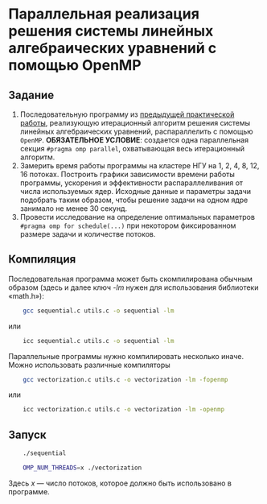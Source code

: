 # Параллельная реализация решения системы линейных алгебраических уравнений с помощью OpenMP

## Задание

1. Последовательную программу из [предыдущей практической работы](../SLAE+MPI), реализующую итерационный алгоритм решения системы линейных алгебраических уравнений, распараллелить с помощью `OpenMP`. **ОБЯЗАТЕЛЬНОЕ УСЛОВИЕ**: создается одна параллельная секция `#pragma omp parallel`, охватывающая весь итерационный алгоритм.
2. Замерить время работы программы на кластере НГУ на 1, 2, 4, 8, 12, 16 потоках. Построить графики зависимости времени работы программы, ускорения и эффективности распараллеливания от числа используемых ядер. Исходные данные и параметры задачи подобрать таким образом, чтобы решение задачи на одном ядре занимало не менее 30 секунд.
3. Провести исследование на определение оптимальных параметров `#pragma omp for schedule(...)` при некотором фиксированном размере задачи и количестве потоков.

## Компиляция

Последовательная программа может быть скомпилирована обычным образом (здесь и далее ключ *-lm* нужен для использования библиотеки «math.h»):

```Bash
    gcc sequential.c utils.c -o sequential -lm
```

или

```Bash
    icc sequential.c utils.c -o sequential -lm
```

Параллельные программы нужно компилировать несколько иначе. Можно использовать различные компиляторы

```Bash
    gcc vectorization.c utils.c -o vectorization -lm -fopenmp
```

или
 
```Bash
    icc vectorization.c utils.c -o vectorization -lm -openmp
```

## Запуск

```Bash
    ./sequential
```

```Bash
    OMP_NUM_THREADS=x ./vectorization
```

Здесь *x* — число потоков, которое должно быть использовано в программе.
